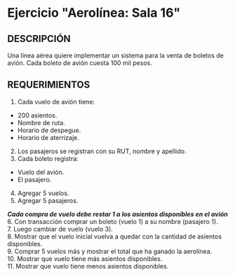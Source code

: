 # Ejercicio "Aerolínea: Sala 16"

## DESCRIPCIÓN
Una línea aérea quiere implementar un sistema para la venta de boletos de avión. Cada boleto de avión cuesta 100 mil pesos.

## REQUERIMIENTOS

1. Cada vuelo de avión tiene:    
  - 200 asientos.    
  - Nombre de ruta.    
  - Horario de despegue.    
  - Horario de aterrizaje.    
2. Los pasajeros se registran con su RUT, nombre y apellido.
3. Cada boleto registra:    
  - Vuelo del avión.    
  - El pasajero.    
4. Agregar 5 vuelos.
5. Agregar 5 pasajeros.   

***Cada compra de vuelo debe restar 1 a los asientos disponibles en el avión***    
  6. Con transacción comprar un boleto (vuelo 1) a su nombre (pasajero 1).    
  7. Luego cambiar de vuelo (vuelo 3).    
  8. Mostrar que el vuelo inicial vuelva a quedar con la cantidad de asientos disponibles.    
  9. Comprar 5 vuelos más y mostrar el total que ha ganado la aerolínea.    
  10. Mostrar que vuelo tiene más asientos disponibles.    
  11. Mostrar que vuelo tiene menos asientos disponibles.    
